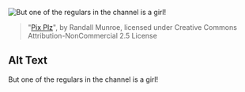 ![But one of the regulars in the channel is a girl!](https://imgs.xkcd.com/comics/pix_plz.png)
> "[Pix Plz](https://xkcd.com/322/)", by Randall Munroe, licensed under Creative Commons Attribution-NonCommercial 2.5 License

## Alt Text
But one of the regulars in the channel is a girl!

